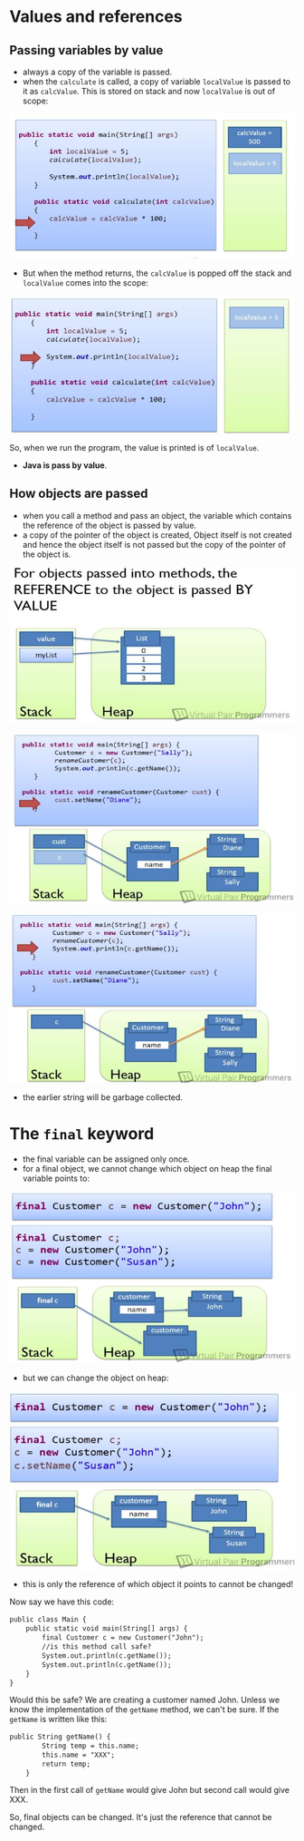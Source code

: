 # Values and references

## Passing variables by value

- always a copy of the variable is passed.
- when the `calculate` is called, a copy of variable `localValue` is passed to it as `calcValue`. This is stored on stack and now `localValue` is out of scope:

![IMG1][IMG1]

- But when the method returns, the `calcValue` is popped off the stack and `localValue` comes into the scope:

![IMG2][IMG2]

So, when we run the program, the value is printed is of `localValue`.

- **Java is pass by value**.

## How objects are passed

- when you call a method and pass an object, the variable which contains the reference of the object is passed by value.
- a copy of the pointer of the object is created, Object itself is not created and hence the object itself is not passed but the copy of the pointer of the object is.

![IMG3][IMG3]

![IMG4][IMG4]

![IMG5][IMG5]

- the earlier string will be garbage collected.

# The `final` keyword

- the final variable can be assigned only once.
- for a final object, we cannot change which object on heap the final variable points to:

![IMG6][IMG6]

- but we can change the object on heap:

![IMG7][IMG7]

- this is only the reference of which object it points to cannot be changed!

Now say we have this code:
```
public class Main {
	public static void main(String[] args) {
		final Customer c = new Customer("John");
		//is this method call safe?
		System.out.println(c.getName());
		System.out.println(c.getName());
	}
}
```
Would this be safe? We are creating a customer named John. Unless we know the implementation of the `getName` method, we can't be sure. If the `getName` is written like this:
```
public String getName() {
		String temp = this.name;
		this.name = "XXX";
		return temp;
	}
```
Then in the first call of `getName` would give John but second call would give XXX.

So, final objects can be changed. It's just the reference that cannot be changed.


[IMG1]: <https://github.com/penguinmishra/images_repo/blob/master/Java/pass_by_value_1.JPG>
[IMG2]: <https://github.com/penguinmishra/images_repo/blob/master/Java/pass_by_value_2.JPG>
[IMG3]: <https://github.com/penguinmishra/images_repo/blob/master/Java/how_objects_are_passed_1.JPG>
[IMG4]: <https://github.com/penguinmishra/images_repo/blob/master/Java/how_objects_are_passed_2.JPG>
[IMG5]: <https://github.com/penguinmishra/images_repo/blob/master/Java/how_objects_are_passed_3.JPG>
[IMG6]: <https://github.com/penguinmishra/images_repo/blob/master/Java/final_variable_1.JPG>
[IMG7]: <https://github.com/penguinmishra/images_repo/blob/master/Java/final_variable_2.JPG>
